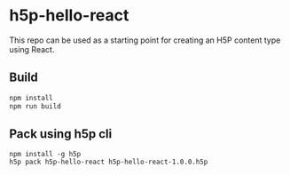 # h5p-hello-react

This repo can be used as a starting point for creating an H5P content type
using React.

## Build

```bash
npm install
npm run build
```

## Pack using h5p cli

```
npm install -g h5p
h5p pack h5p-hello-react h5p-hello-react-1.0.0.h5p
```

